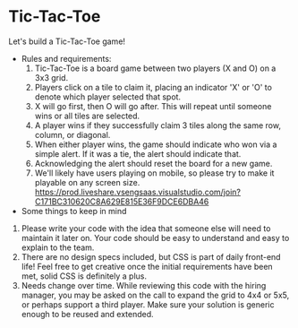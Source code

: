 # Tic-Tac-Toe
Let's build a Tic-Tac-Toe game! 
- Rules and requirements:
  1. Tic-Tac-Toe is a board game between two players (X and O) on a 3x3 grid.
  2. Players click on a tile to claim it, placing an indicator 'X' or 'O' to denote which player selected that spot.
  3. X will go first, then O will go after. This will repeat until someone wins or all tiles are selected.
  4. A player wins if they successfully claim 3 tiles along the same row, column, or diagonal.
  5. When either player wins, the game should indicate who won via a simple alert. If it was a tie, the alert should indicate that.
  6. Acknowledging the alert should reset the board for a new game.
  7. We'll likely have users playing on mobile, so please try to make it playable on any screen size.
https://prod.liveshare.vsengsaas.visualstudio.com/join?C171BC310620C8A629E815E36F9DCE6DBA46
- Some things to keep in mind
1.  Please write your code with the idea that someone else will need to maintain it later on. Your code should be easy to understand and easy to explain to the team.
2. There are no design specs included, but CSS is part of daily front-end life! Feel free to get creative once the initial requirements have been met, solid CSS is definitely a plus.
3. Needs change over time. While reviewing this code with the hiring manager, you may be asked on the call to expand the grid to 4x4 or 5x5, or perhaps support a third player. Make sure your solution is generic enough to be reused and extended.
